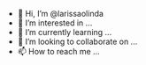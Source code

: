 - 👋 Hi, I’m @larissaolinda
- 👀 I’m interested in ...
- 🌱 I’m currently learning ...
- 💞️ I’m looking to collaborate on ...
- 📫 How to reach me ...

<!---
larissaolinda/larissaolinda is a ✨ special ✨ repository because its `README.md` (this file) appears on your GitHub profile.
You can click the Preview link to take a look at your changes.
--->
